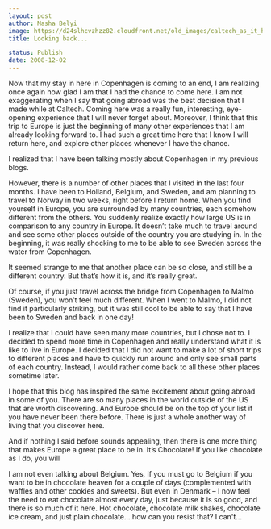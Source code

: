 ```yaml
---
layout: post
author: Masha Belyi
image: https://d24slhcvzhzz82.cloudfront.net/old_images/caltech_as_it_happens/6a0105349b8251970b01053632f424970c.jpg
title: Looking back...

status: Publish
date: 2008-12-02
---
```



Now that my stay
in here in Copenhagen is coming to an end, I am realizing once again how glad I
am that I had the chance to come here. I am not exaggerating when I say that
going abroad was the best decision that I made while at Caltech. Coming here
was a really fun, interesting, eye-opening experience that I will never forget
about. Moreover, I think that this trip to Europe is just the beginning of many
other experiences that I am already looking forward to. I had such a great time
here that I know I will return here, and explore other places whenever I have
the chance.

I realized that I have been talking mostly about Copenhagen in my previous blogs.

However, there is a number of other places that I visited in the last four
months. I have been to Holland, Belgium, and Sweden, and am planning to travel
to Norway in two weeks, right before I return home. When you find yourself in
Europe, you are surrounded by many countries, each somehow different from the
others. You suddenly realize exactly how large US is in comparison to any
country in Europe. It doesn’t take much to travel around and see some other
places outside of the country you are studying in. In the beginning, it was
really shocking to me to be able to see Sweden across the water from Copenhagen.

It seemed strange to me that another place can be so close, and still be a
different country. But that’s how it is, and it’s really great.

Of course, if
you just travel across the bridge from Copenhagen to Malmo (Sweden), you won’t
feel much different. When I went to Malmo, I did not find it particularly
striking, but it was still cool to be able to say that I have been to Sweden
and back in one day!

I
realize that I could have seen many more countries, but I chose not to. I
decided to spend more time in Copenhagen and really understand what it is like
to live in Europe. I decided that I did not want to make a lot of short trips
to different places and have to quickly run around and only see small parts of
each country. Instead, I would rather come back to all these other places
sometime later.

I
hope that this blog has inspired the same excitement about going abroad in some
of you. There are so many places in the world outside of the US that are worth
discovering. And Europe should be on the top of your list if you have never
been there before. There is just a whole another way of living that you
discover here. 

And if nothing I
said before sounds appealing, then there is one more thing that makes Europe a
great place to be in. It’s Chocolate! If you like chocolate as I do, you will

I am not even talking about Belgium. Yes, if you must go to Belgium if you want
to be in chocolate heaven for a couple of days (complemented with waffles and
other cookies and sweets). But even in Denmark – I now feel the need to eat
chocolate almost every day, just because it is so good, and there is so much of
it here. Hot chocolate, chocolate milk shakes, chocolate ice cream, and just
plain chocolate….how can you resist that? I can't...

 

